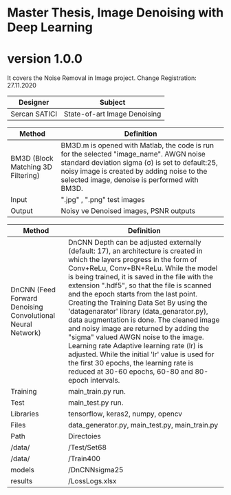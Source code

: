 # Master Thesis, Image Denoising with Deep Learning

# version 1.0.0
It covers the Noise Removal in Image project. Change Registration: 27.11.2020 

Designer | Subject  |
---| --- |
Sercan SATICI | State-of-art Image Denoising|


Method | Definition  |
---| --- |
BM3D (Block Matching 3D Filtering)| BM3D.m is opened with Matlab, the code is run for the selected "image_name". AWGN noise standard deviation sigma (σ) is set to default:25, noisy image is created by adding noise to the selected image, denoise is performed with BM3D.|
Input | ".jpg" , ".png" test images|
Output | Noisy ve Denoised images, PSNR outputs|

Method | Definition  |
---| --- |
DnCNN (Feed Forward Denoising Convolutional Neural Network)| DnCNN Depth can be adjusted externally (default: 17), an architecture is created in which the layers progress in the form of Conv+ReLu, Conv+BN+ReLu. While the model is being trained, it is saved in the file with the extension ".hdf5", so that the file is scanned and the epoch starts from the last point. Creating the Training Data Set By using the 'datagenarator' library (data_genarator.py), data augmentation is done. The cleaned image and noisy image are returned by adding the "sigma" valued AWGN noise to the image. Learning rate Adaptive learning rate (lr) is adjusted. While the initial 'lr' value is used for the first 30 epochs, the learning rate is reduced at 30-60 epochs, 60-80 and 80-epoch intervals.|
Training| main_train.py run.|
Test| main_test.py run.|
Libraries| tensorflow, keras2, numpy, opencv|
Files| data_generator.py, main_test.py, main_train.py|
Path  | Directoies|
/data/ |/Test/Set68|
/data/ |/Train400|
models |/DnCNNsigma25|
results|/LossLogs.xlsx|

